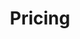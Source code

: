---
title: Pricing
aliases:
  - /plans/
type: pricing
menu: main
weight: 1
publishdate: 2017-12-31 00:00:00 -0400
expirydate: 2030-01-01 00:00:00 -0400
---